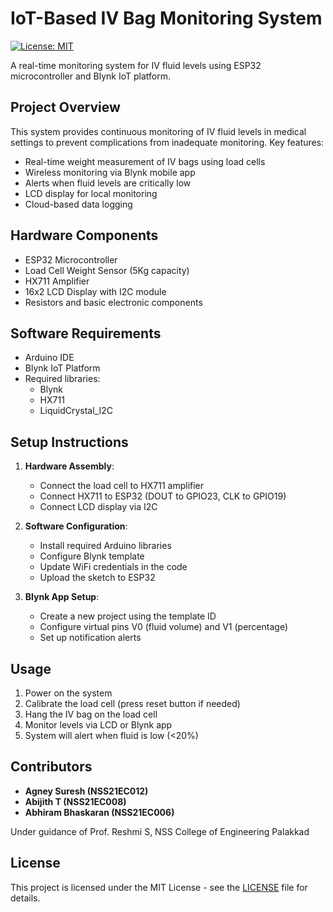 # IoT-Based IV Bag Monitoring System

[![License: MIT](https://img.shields.io/badge/License-MIT-yellow.svg)](https://opensource.org/licenses/MIT)

A real-time monitoring system for IV fluid levels using ESP32 microcontroller and Blynk IoT platform.

## Project Overview

This system provides continuous monitoring of IV fluid levels in medical settings to prevent complications from inadequate monitoring. Key features:

- Real-time weight measurement of IV bags using load cells
- Wireless monitoring via Blynk mobile app
- Alerts when fluid levels are critically low
- LCD display for local monitoring
- Cloud-based data logging

## Hardware Components

- ESP32 Microcontroller
- Load Cell Weight Sensor (5Kg capacity)
- HX711 Amplifier
- 16x2 LCD Display with I2C module
- Resistors and basic electronic components

## Software Requirements

- Arduino IDE
- Blynk IoT Platform
- Required libraries:
  - Blynk
  - HX711
  - LiquidCrystal_I2C

## Setup Instructions

1. **Hardware Assembly**:
   - Connect the load cell to HX711 amplifier
   - Connect HX711 to ESP32 (DOUT to GPIO23, CLK to GPIO19)
   - Connect LCD display via I2C

2. **Software Configuration**:
   - Install required Arduino libraries
   - Configure Blynk template
   - Update WiFi credentials in the code
   - Upload the sketch to ESP32

3. **Blynk App Setup**:
   - Create a new project using the template ID
   - Configure virtual pins V0 (fluid volume) and V1 (percentage)
   - Set up notification alerts

## Usage

1. Power on the system
2. Calibrate the load cell (press reset button if needed)
3. Hang the IV bag on the load cell
4. Monitor levels via LCD or Blynk app
5. System will alert when fluid is low (<20%)

## Contributors

- **Agney Suresh (NSS21EC012)**
- **Abijith T (NSS21EC008)**
- **Abhiram Bhaskaran (NSS21EC006)**

Under guidance of Prof. Reshmi S, NSS College of Engineering Palakkad

## License

This project is licensed under the MIT License - see the [LICENSE](LICENSE) file for details.
